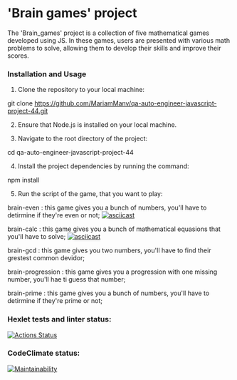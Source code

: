 # **'Brain games' project**
The 'Brain_games' project is a collection of five mathematical games developed using JS. In these games, users are presented with various math problems to solve, allowing them to develop their skills and improve their scores.

### Installation and Usage
1. Clone the repository to your local machine:

git clone https://github.com/MariamManv/qa-auto-engineer-javascript-project-44.git

2. Ensure that Node.js is installed on your local machine.

3. Navigate to the root directory of the project:

cd qa-auto-engineer-javascript-project-44

4. Install the project dependencies by running the command:

npm install

5. Run the script of the game, that you want to play:

brain-even : this game gives you a bunch of numbers, you'll have to detirmine if they're even or not;
[![asciicast](https://asciinema.org/a/DWf9RalbFEB8jsoeohOheXHB3.svg)](https://asciinema.org/a/DWf9RalbFEB8jsoeohOheXHB3)

brain-calc : this game gives you a bunch of mathematical equasions that you'll have to solve;
[![asciicast](https://asciinema.org/a/X2Ajr0KXGUcmnal3plmzMmTzM.svg)](https://asciinema.org/a/X2Ajr0KXGUcmnal3plmzMmTzM)

brain-gcd : this game gives you two numbers, you'll have to find their grestest common devidor;

brain-progression : this game gives you a progression with one missing number, you'll hae ti guess that number;

brain-prime : this game gives you a bunch of numbers, you'll have to detirmine if they're prime or not;

### Hexlet tests and linter status:
[![Actions Status](https://github.com/MariamManv/qa-auto-engineer-javascript-project-44/actions/workflows/hexlet-check.yml/badge.svg)](https://github.com/MariamManv/qa-auto-engineer-javascript-project-44/actions)

### CodeClimate status:
[![Maintainability](https://api.codeclimate.com/v1/badges/fa2972e62479dbe64a9d/maintainability)](https://codeclimate.com/github/MariamManv/qa-auto-engineer-javascript-project-44/maintainability)